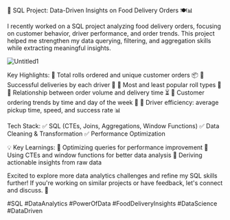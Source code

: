 🚀 SQL Project: Data-Driven Insights on Food Delivery Orders 🍽️📊

I recently worked on a SQL project analyzing food delivery orders, focusing on customer behavior, driver performance, and order trends. This project helped me strengthen my data querying, filtering, and aggregation skills while extracting meaningful insights.

![Untitled1](https://github.com/user-attachments/assets/80e82158-431f-47df-a6bd-9b86990f2d99)


Key Highlights:
🔹 Total rolls ordered and unique customer orders 📦
🔹 Successful deliveries by each driver 🚗
🔹 Most and least popular roll types 🍱
🔹 Relationship between order volume and delivery time ⏳
🔹 Customer ordering trends by time and day of the week 📅
🔹 Driver efficiency: average pickup time, speed, and success rate 📊

Tech Stack:
✅ SQL (CTEs, Joins, Aggregations, Window Functions)
✅ Data Cleaning & Transformation
✅ Performance Optimization

💡 Key Learnings:
🔹 Optimizing queries for performance improvement
🔹 Using CTEs and window functions for better data analysis
🔹 Deriving actionable insights from raw data

Excited to explore more data analytics challenges and refine my SQL skills further! If you're working on similar projects or have feedback, let's connect and discuss. 🚀

#SQL #DataAnalytics #PowerOfData #FoodDeliveryInsights #DataScience #DataDriven

